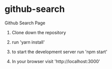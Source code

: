# github-search
Github Search Page

1) Clone down the repository

2) run 'yarn install'

3) to start the development server run 'npm start'

4) In your browser visit 'http://localhost:3000'